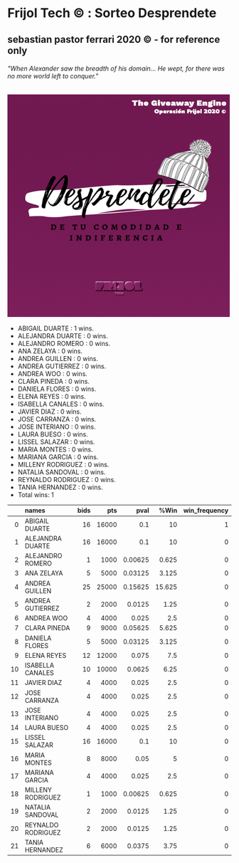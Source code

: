 # Frijol Tech © : Sorteo Desprendete 
## sebastian pastor ferrari 2020 © - for reference only
###### "When Alexander saw the breadth of his domain... He wept, for there was no more world left to conquer."

![images](images/desprendete.png)

* ABIGAIL DUARTE : 1 wins.
* ALEJANDRA DUARTE : 0 wins.
* ALEJANDRO ROMERO : 0 wins.
* ANA ZELAYA : 0 wins.
* ANDREA GUILLEN : 0 wins.
* ANDREA GUTIERREZ : 0 wins.
* ANDREA WOO : 0 wins.
* CLARA PINEDA  : 0 wins.
* DANIELA FLORES : 0 wins.
* ELENA REYES : 0 wins.
* ISABELLA CANALES : 0 wins.
* JAVIER DIAZ : 0 wins.
* JOSE CARRANZA : 0 wins.
* JOSE INTERIANO : 0 wins.
* LAURA BUESO : 0 wins.
* LISSEL SALAZAR : 0 wins.
* MARIA MONTES : 0 wins.
* MARIANA GARCIA  : 0 wins.
* MILLENY RODRIGUEZ : 0 wins.
* NATALIA SANDOVAL : 0 wins.
* REYNALDO RODRIGUEZ : 0 wins.
* TANIA HERNANDEZ : 0 wins.
* Total wins: 1


|    | names              |   bids |   pts |    pval |   %Win |   win_frequency |
|---:|:-------------------|-------:|------:|--------:|-------:|----------------:|
|  0 | ABIGAIL DUARTE     |     16 | 16000 | 0.1     | 10     |               1 |
|  1 | ALEJANDRA DUARTE   |     16 | 16000 | 0.1     | 10     |               0 |
|  2 | ALEJANDRO ROMERO   |      1 |  1000 | 0.00625 |  0.625 |               0 |
|  3 | ANA ZELAYA         |      5 |  5000 | 0.03125 |  3.125 |               0 |
|  4 | ANDREA GUILLEN     |     25 | 25000 | 0.15625 | 15.625 |               0 |
|  5 | ANDREA GUTIERREZ   |      2 |  2000 | 0.0125  |  1.25  |               0 |
|  6 | ANDREA WOO         |      4 |  4000 | 0.025   |  2.5   |               0 |
|  7 | CLARA PINEDA       |      9 |  9000 | 0.05625 |  5.625 |               0 |
|  8 | DANIELA FLORES     |      5 |  5000 | 0.03125 |  3.125 |               0 |
|  9 | ELENA REYES        |     12 | 12000 | 0.075   |  7.5   |               0 |
| 10 | ISABELLA CANALES   |     10 | 10000 | 0.0625  |  6.25  |               0 |
| 11 | JAVIER DIAZ        |      4 |  4000 | 0.025   |  2.5   |               0 |
| 12 | JOSE CARRANZA      |      4 |  4000 | 0.025   |  2.5   |               0 |
| 13 | JOSE INTERIANO     |      4 |  4000 | 0.025   |  2.5   |               0 |
| 14 | LAURA BUESO        |      4 |  4000 | 0.025   |  2.5   |               0 |
| 15 | LISSEL SALAZAR     |     16 | 16000 | 0.1     | 10     |               0 |
| 16 | MARIA MONTES       |      8 |  8000 | 0.05    |  5     |               0 |
| 17 | MARIANA GARCIA     |      4 |  4000 | 0.025   |  2.5   |               0 |
| 18 | MILLENY RODRIGUEZ  |      1 |  1000 | 0.00625 |  0.625 |               0 |
| 19 | NATALIA SANDOVAL   |      2 |  2000 | 0.0125  |  1.25  |               0 |
| 20 | REYNALDO RODRIGUEZ |      2 |  2000 | 0.0125  |  1.25  |               0 |
| 21 | TANIA HERNANDEZ    |      6 |  6000 | 0.0375  |  3.75  |               0 |
